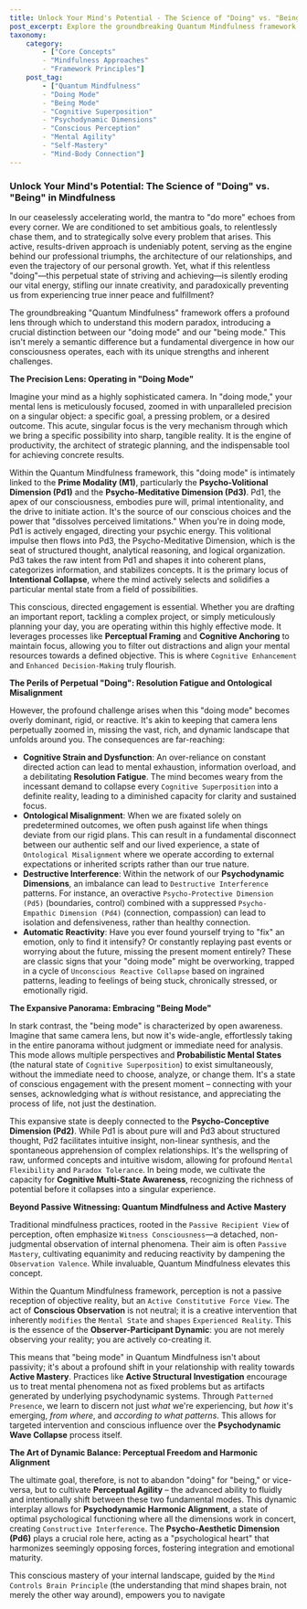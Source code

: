 ```yaml
---
title: Unlock Your Mind's Potential - The Science of "Doing" vs. "Being" in Mindfulness
post_excerpt: Explore the groundbreaking Quantum Mindfulness framework, distinguishing between the focused "doing mode" and expansive "being mode" of human consciousness. Learn how conscious mastery of these fundamental mental states can unlock profound emotional well-being, enhanced creativity, and true perceptual freedom, moving beyond passive observation to active co-creation of reality.
taxonomy:
    category:
        - ["Core Concepts"
        - "Mindfulness Approaches"
        - "Framework Principles"]
    post_tag:
        - ["Quantum Mindfulness"
        - "Doing Mode"
        - "Being Mode"
        - "Cognitive Superposition"
        - "Psychodynamic Dimensions"
        - "Conscious Perception"
        - "Mental Agility"
        - "Self-Mastery"
        - "Mind-Body Connection"]
---
```

### Unlock Your Mind's Potential: The Science of "Doing" vs. "Being" in Mindfulness

In our ceaselessly accelerating world, the mantra to "do more" echoes from every corner. We are conditioned to set ambitious goals, to relentlessly chase them, and to strategically solve every problem that arises. This active, results-driven approach is undeniably potent, serving as the engine behind our professional triumphs, the architecture of our relationships, and even the trajectory of our personal growth. Yet, what if this relentless "doing"—this perpetual state of striving and achieving—is silently eroding our vital energy, stifling our innate creativity, and paradoxically preventing us from experiencing true inner peace and fulfillment?

The groundbreaking "Quantum Mindfulness" framework offers a profound lens through which to understand this modern paradox, introducing a crucial distinction between our "doing mode" and our "being mode." This isn't merely a semantic difference but a fundamental divergence in how our consciousness operates, each with its unique strengths and inherent challenges.

**The Precision Lens: Operating in "Doing Mode"**

Imagine your mind as a highly sophisticated camera. In "doing mode," your mental lens is meticulously focused, zoomed in with unparalleled precision on a singular object: a specific goal, a pressing problem, or a desired outcome. This acute, singular focus is the very mechanism through which we bring a specific possibility into sharp, tangible reality. It is the engine of productivity, the architect of strategic planning, and the indispensable tool for achieving concrete results.

Within the Quantum Mindfulness framework, this "doing mode" is intimately linked to the **Prime Modality (M1)**, particularly the **Psycho-Volitional Dimension (Pd1)** and the **Psycho-Meditative Dimension (Pd3)**. Pd1, the apex of our consciousness, embodies pure will, primal intentionality, and the drive to initiate action. It's the source of our conscious choices and the power that "dissolves perceived limitations." When you're in doing mode, Pd1 is actively engaged, directing your psychic energy. This volitional impulse then flows into Pd3, the Psycho-Meditative Dimension, which is the seat of structured thought, analytical reasoning, and logical organization. Pd3 takes the raw intent from Pd1 and shapes it into coherent plans, categorizes information, and stabilizes concepts. It is the primary locus of **Intentional Collapse**, where the mind actively selects and solidifies a particular mental state from a field of possibilities.

This conscious, directed engagement is essential. Whether you are drafting an important report, tackling a complex project, or simply meticulously planning your day, you are operating within this highly effective mode. It leverages processes like **Perceptual Framing** and **Cognitive Anchoring** to maintain focus, allowing you to filter out distractions and align your mental resources towards a defined objective. This is where `Cognitive Enhancement` and `Enhanced Decision-Making` truly flourish.

**The Perils of Perpetual "Doing": Resolution Fatigue and Ontological Misalignment**

However, the profound challenge arises when this "doing mode" becomes overly dominant, rigid, or reactive. It's akin to keeping that camera lens perpetually zoomed in, missing the vast, rich, and dynamic landscape that unfolds around you. The consequences are far-reaching:

*   **Cognitive Strain and Dysfunction**: An over-reliance on constant directed action can lead to mental exhaustion, information overload, and a debilitating **Resolution Fatigue**. The mind becomes weary from the incessant demand to collapse every `Cognitive Superposition` into a definite reality, leading to a diminished capacity for clarity and sustained focus.
*   **Ontological Misalignment**: When we are fixated solely on predetermined outcomes, we often push against life when things deviate from our rigid plans. This can result in a fundamental disconnect between our authentic self and our lived experience, a state of `Ontological Misalignment` where we operate according to external expectations or inherited scripts rather than our true nature.
*   **Destructive Interference**: Within the network of our **Psychodynamic Dimensions**, an imbalance can lead to `Destructive Interference` patterns. For instance, an overactive `Psycho-Protective Dimension (Pd5)` (boundaries, control) combined with a suppressed `Psycho-Empathic Dimension (Pd4)` (connection, compassion) can lead to isolation and defensiveness, rather than healthy connection.
*   **Automatic Reactivity**: Have you ever found yourself trying to "fix" an emotion, only to find it intensify? Or constantly replaying past events or worrying about the future, missing the present moment entirely? These are classic signs that your "doing mode" might be overworking, trapped in a cycle of `Unconscious Reactive Collapse` based on ingrained patterns, leading to feelings of being stuck, chronically stressed, or emotionally rigid.

**The Expansive Panorama: Embracing "Being Mode"**

In stark contrast, the "being mode" is characterized by open awareness. Imagine that same camera lens, but now it's wide-angle, effortlessly taking in the entire panorama without judgment or immediate need for analysis. This mode allows multiple perspectives and **Probabilistic Mental States** (the natural state of `Cognitive Superposition`) to exist simultaneously, without the immediate need to choose, analyze, or change them. It's a state of conscious engagement with the present moment – connecting with your senses, acknowledging what *is* without resistance, and appreciating the process of life, not just the destination.

This expansive state is deeply connected to the **Psycho-Conceptive Dimension (Pd2)**. While Pd1 is about pure will and Pd3 about structured thought, Pd2 facilitates intuitive insight, non-linear synthesis, and the spontaneous apprehension of complex relationships. It's the wellspring of raw, unformed concepts and intuitive wisdom, allowing for profound `Mental Flexibility` and `Paradox Tolerance`. In being mode, we cultivate the capacity for **Cognitive Multi-State Awareness**, recognizing the richness of potential before it collapses into a singular experience.

**Beyond Passive Witnessing: Quantum Mindfulness and Active Mastery**

Traditional mindfulness practices, rooted in the `Passive Recipient View` of perception, often emphasize `Witness Consciousness`—a detached, non-judgmental observation of internal phenomena. Their aim is often `Passive Mastery`, cultivating equanimity and reducing reactivity by dampening the `Observation Valence`. While invaluable, Quantum Mindfulness elevates this concept.

Within the Quantum Mindfulness framework, perception is not a passive reception of objective reality, but an `Active Constitutive Force View`. The act of **Conscious Observation** is not neutral; it is a creative intervention that inherently `modifies` the `Mental State` and `shapes` `Experienced Reality`. This is the essence of the **Observer-Participant Dynamic**: you are not merely observing your reality; you are actively co-creating it.

This means that "being mode" in Quantum Mindfulness isn't about passivity; it's about a profound shift in your relationship with reality towards **Active Mastery**. Practices like **Active Structural Investigation** encourage us to treat mental phenomena not as fixed problems but as artifacts generated by underlying psychodynamic systems. Through `Patterned Presence`, we learn to discern not just *what* we're experiencing, but *how* it's emerging, *from where*, and *according to what patterns*. This allows for targeted intervention and conscious influence over the **Psychodynamic Wave Collapse** process itself.

**The Art of Dynamic Balance: Perceptual Freedom and Harmonic Alignment**

The ultimate goal, therefore, is not to abandon "doing" for "being," or vice-versa, but to cultivate **Perceptual Agility** – the advanced ability to fluidly and intentionally shift between these two fundamental modes. This dynamic interplay allows for **Psychodynamic Harmonic Alignment**, a state of optimal psychological functioning where all the dimensions work in concert, creating `Constructive Interference`. The **Psycho-Aesthetic Dimension (Pd6)** plays a crucial role here, acting as a "psychological heart" that harmonizes seemingly opposing forces, fostering integration and emotional maturity.

This conscious mastery of your internal landscape, guided by the `Mind Controls Brain Principle` (the understanding that mind shapes brain, not merely the other way around), empowers you to navigate